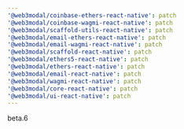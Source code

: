 ```yaml
---
'@web3modal/coinbase-ethers-react-native': patch
'@web3modal/coinbase-wagmi-react-native': patch
'@web3modal/scaffold-utils-react-native': patch
'@web3modal/email-ethers-react-native': patch
'@web3modal/email-wagmi-react-native': patch
'@web3modal/scaffold-react-native': patch
'@web3modal/ethers5-react-native': patch
'@web3modal/ethers-react-native': patch
'@web3modal/email-react-native': patch
'@web3modal/wagmi-react-native': patch
'@web3modal/core-react-native': patch
'@web3modal/ui-react-native': patch
---
```


beta.6
